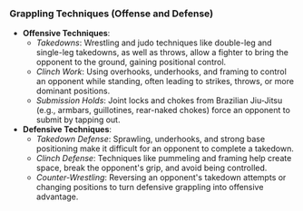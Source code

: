 ### **Grappling Techniques (Offense and Defense)**

- **Offensive Techniques**:
    - _Takedowns_: Wrestling and judo techniques like double-leg and single-leg takedowns, as well as throws, allow a fighter to bring the opponent to the ground, gaining positional control.
    - _Clinch Work_: Using overhooks, underhooks, and framing to control an opponent while standing, often leading to strikes, throws, or more dominant positions.
    - _Submission Holds_: Joint locks and chokes from Brazilian Jiu-Jitsu (e.g., armbars, guillotines, rear-naked chokes) force an opponent to submit by tapping out.
- **Defensive Techniques**:
    - _Takedown Defense_: Sprawling, underhooks, and strong base positioning make it difficult for an opponent to complete a takedown.
    - _Clinch Defense_: Techniques like pummeling and framing help create space, break the opponent's grip, and avoid being controlled.
    - _Counter-Wrestling_: Reversing an opponent's takedown attempts or changing positions to turn defensive grappling into offensive advantage.
